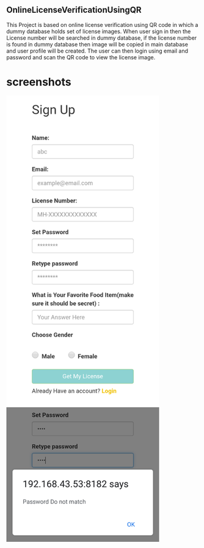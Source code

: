 ## OnlineLicenseVerificationUsingQR</h1>
This Project is based on online license verification using QR code in which a dummy database holds set of license images. When user sign in then the License number will be searched in dummy database, if the license number is found in dummy database then image will be copied in main database and user profile will be created. The user can then login using email and password and scan the QR code to view the license image.

# screenshots 

<img src="https://github.com/komalswami/OnlineLicenseVerificationUsingQRCode/blob/master/ss/pro1.png" width="400"/> <img src="https://github.com/komalswami/OnlineLicenseVerificationUsingQRCode/blob/master/ss/pro2.png" width="400"/> 


